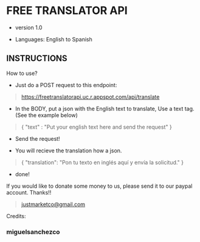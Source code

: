# FREE TRANSLATOR API

* version 1.0

* Languages: English to Spanish

## INSTRUCTIONS

How to use?

* Just do a POST request to this endpoint: 
> https://freetranslatorapi.uc.r.appspot.com/api/translate

* In the BODY, put a json with the English text to translate, Use a text tag. (See the example below)

> { "text" : "Put your english text here and send the request" }

* Send the request!

* You will recieve the translation how a json.

> { 
>   "translation": "Pon tu texto en inglés aquí y envía la solicitud." 
> }

* done!

If you would like to donate some money to us, please send it to our paypal account. Thanks!!
> justmarketco@gmail.com


Credits:
### miguelsanchezco
